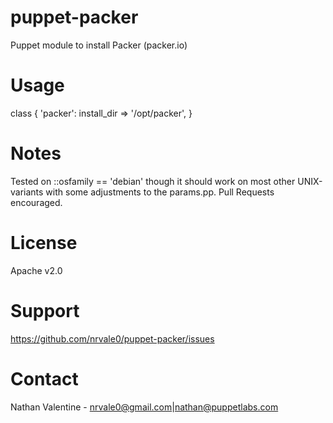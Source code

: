 # puppet-packer

Puppet module to install Packer (packer.io)

# Usage
class { 'packer': install_dir => '/opt/packer', }

# Notes
Tested on ::osfamily == 'debian' though it should work on most
other UNIX-variants with some adjustments to the params.pp. Pull
Requests encouraged.

# License
Apache v2.0

# Support
https://github.com/nrvale0/puppet-packer/issues

# Contact
Nathan Valentine - nrvale0@gmail.com|nathan@puppetlabs.com


